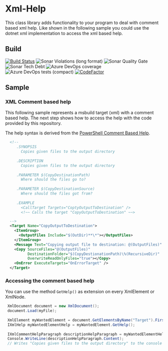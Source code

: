 # Xml-Help
This class library adds functionality to your program to deal with comment based xml help. Like shown in the following sample you could use the dotnet xml implementation to access the xml based help.

## Build
[![Build Status](https://dev.azure.com/NorikaDE/Xml-Help/_apis/build/status/NorikaDE.Xml-Help?branchName=master)](https://dev.azure.com/NorikaDE/Xml-Help/_build/latest?definitionId=1&branchName=master)
![Sonar Violations (long format)](https://img.shields.io/sonar/violations/NorikaDE_Xml-Help?server=https%3A%2F%2Fsonarcloud.io)
![Sonar Quality Gate](https://img.shields.io/sonar/quality_gate/NorikaDE_Xml-Help?server=https%3A%2F%2Fsonarcloud.io)
![Sonar Tech Debt](https://img.shields.io/sonar/tech_debt/NorikaDE_Xml-Help?server=https%3A%2F%2Fsonarcloud.io)
![Azure DevOps coverage](https://img.shields.io/azure-devops/coverage/NorikaDE/Xml-Help/1)
![Azure DevOps tests (compact)](https://img.shields.io/azure-devops/tests/NorikaDE/XML-Help/1?compact_message)
[![CodeFactor](https://www.codefactor.io/repository/github/norikade/xml-help/badge/master)](https://www.codefactor.io/repository/github/norikade/xml-help/overview/master)

## Sample

### XML Comment based help
This following sample represents a msbuild target (xml) with a comment based help. The next step shows how to access the help with the code provided by this repository. 

The help syntax is derived from the [PowerShell Comment Based Help](https://docs.microsoft.com/en-us/PowerShell/module/microsoft.PowerShell.core/about/about_comment_based_help?view=powershell-6).

```xml
  <!--
	 .SYNOPSIS
	   Copies given files to the output directory
	 
	 .DESCRIPTION
	   Copies given files to the output directory
	 
	 .PARAMETER $(CopyDestinationPath)
	   Where should the files go to? 
	 
	 .PARAMETER $(CopyDestinationSource)
	   Where should the files got from?
	 
	 .EXAMPLE
	   <CallTarget Targets="CoptyOutputToDestination" />
	   <!~~ Calls the target "CopyOutputToDestination" ~~>

  -->
  <Target Name="CopyOutputToDestination">
    <ItemGroup>
      <OutputFiles Include="$(OutDir)**\*"></OutputFiles>
    </ItemGroup>
    <Message Text="Copying output file to destination: @(OutputFiles)" Importance="high"/>
    <Copy SourceFiles="@(OutputFiles)" 
          DestinationFolder="$(CopyDestionationPath)\%(RecursiveDir)" 
          OverwriteReadOnlyFiles="true"></Copy>
    <OnError ExecuteTargets="OnErrorTarget" />
  </Target>
```

### Accessing the comment based help
You can use the method `GetHelp()` as extension on every XmlElement or XmlNode.


```cs
 XmlDocument document = new XmlDocument();
 document.Load(myFile);
 
 XmlElement myWantedElement = document.GetElementsByName("Target").First();
 IXmlHelp myWantedElementHelp = myWantedElement.GetHelp();
 
 IXmlCommentHelpParagraph descriptionHelpParagraph = myWantedElementHelp.LookUp("Description");
 Console.WriteLine(descriptionHelpParagraph.Content);
 // Writes "Copies given files to the output directory" to the console output
```
